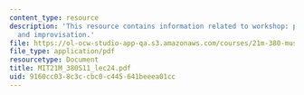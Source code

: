```yaml
---
content_type: resource
description: 'This resource contains information related to workshop: performance
  and improvisation.'
file: https://ol-ocw-studio-app-qa.s3.amazonaws.com/courses/21m-380-music-and-technology-live-electronics-performance-practices-spring-2011/9160cc038c3ccbc0c445641beeea01cc_MIT21M_380S11_lec24.pdf
file_type: application/pdf
resourcetype: Document
title: MIT21M_380S11_lec24.pdf
uid: 9160cc03-8c3c-cbc0-c445-641beeea01cc
---
```

